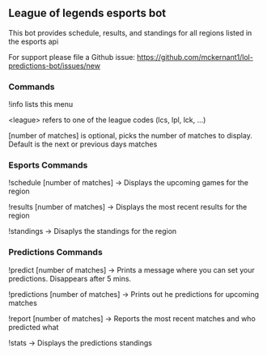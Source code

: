 ## League of legends esports bot
This bot provides schedule, results, and standings for all regions listed in the esports api

For support please file a Github issue: https://github.com/mckernant1/lol-predictions-bot/issues/new

### Commands
!info lists this menu

\<league\> refers to one of the league codes (lcs, lpl, lck, ...) 

[number of matches] is optional, picks the number of matches to display. Default is the next or previous days matches

### Esports Commands
!schedule <league> [number of matches] -> Displays the upcoming games for the region

!results <league> [number of matches] -> Displays the most recent results for the region 

!standings <league> -> Disaplys the standings for the region 

### Predictions Commands
!predict <league> [number of matches] -> Prints a message where you can set your predictions. Disappears after 5 mins.

!predictions <league> [number of matches] -> Prints out he predictions for upcoming matches

!report <league> [number of matches] -> Reports the most recent matches and who predicted what

!stats <league> -> Displays the predictions standings
